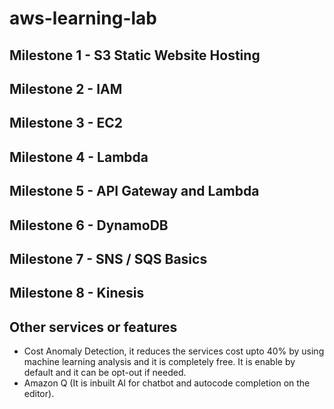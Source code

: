 # aws-learning-lab

## Milestone 1 - S3 Static Website Hosting

## Milestone 2 - IAM

## Milestone 3 - EC2

## Milestone 4 - Lambda

## Milestone 5 - API Gateway and Lambda

## Milestone 6 - DynamoDB

## Milestone 7 - SNS / SQS Basics

## Milestone 8 - Kinesis

## Other services or features
- Cost Anomaly Detection, it reduces the services cost upto 40% by using machine learning analysis and it is completely free. It is enable by default and it can be opt-out if needed.
- Amazon Q (It is inbuilt AI for chatbot and autocode completion on the editor).